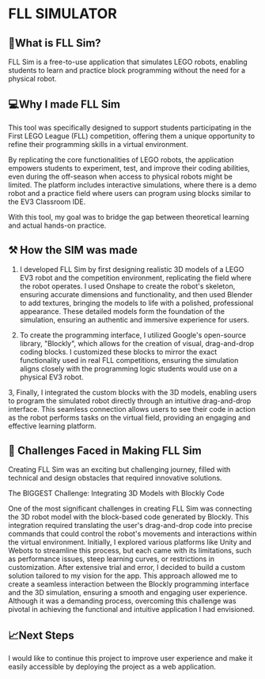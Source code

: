 # FLL SIMULATOR

## 🤖What is FLL Sim?

FLL Sim is a free-to-use application that simulates LEGO robots, enabling students to learn and practice block programming without the need for a physical robot.

## 💻Why I made FLL Sim

This tool was specifically designed to support students participating in the First LEGO League (FLL) competition, offering them a unique opportunity to refine their programming skills in a virtual environment.

By replicating the core functionalities of LEGO robots, the application empowers students to experiment, test, and improve their coding abilities, even during the off-season when access to physical robots might be limited. The platform includes interactive simulations, where there is a demo robot and a practice field where users can program using blocks similar to the EV3 Classroom IDE.

With this tool, my goal was to bridge the gap between theoretical learning and actual hands-on practice.


## ⚒️ How the SIM was made

1.  I developed FLL Sim by first designing realistic 3D models of a LEGO EV3 robot and the competition environment, replicating the field where the robot operates.  I used Onshape to create the robot's skeleton, ensuring accurate dimensions and functionality, and then 
    used Blender to add textures, bringing the models to life with a polished, professional appearance. These detailed models form the foundation of the simulation, ensuring an authentic and immersive experience 
    for users.

2.  To create the programming interface, I utilized Google's open-source library, "Blockly", which allows for the creation of visual, drag-and-drop coding blocks. I customized these blocks to mirror the exact functionality used in real FLL competitions, ensuring the 
    simulation aligns closely with the programming logic students would use on a physical EV3 robot.

3,  Finally, I integrated the custom blocks with the 3D models, enabling users to program the simulated robot directly through an intuitive drag-and-drop interface. This seamless connection allows users to see their code in action as the robot performs tasks on the 
    virtual field, providing an engaging and effective learning platform.

## 🚧 Challenges Faced in Making FLL Sim
Creating FLL Sim was an exciting but challenging journey, filled with technical and design obstacles that required innovative solutions.

The BIGGEST Challenge: Integrating 3D Models with Blockly Code

One of the most significant challenges in creating FLL Sim was connecting the 3D robot model with the block-based code generated by Blockly. This integration required translating the user's drag-and-drop code into precise commands that could control the robot's movements and interactions within the virtual environment.
Initially, I explored various platforms like Unity and Webots to streamline this process, but each came with its limitations, such as performance issues, steep learning curves, or restrictions in customization. After extensive trial and error, I decided to build a custom solution tailored to my vision for the app. This approach allowed me to create a seamless interaction between the Blockly programming interface and the 3D simulation, ensuring a smooth and engaging user experience.
Although it was a demanding process, overcoming this challenge was pivotal in achieving the functional and intuitive application I had envisioned.

## 📈Next Steps
I would like to continue this project to improve user experience and make it easily accessible by deploying the project as a web application. 

